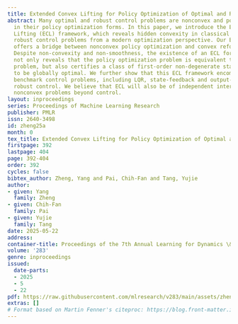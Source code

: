 ```yaml
---
title: Extended Convex Lifting for Policy Optimization of Optimal and Robust Control
abstract: Many optimal and robust control problems are nonconvex and potentially nonsmooth
  in their policy optimization forms. In this paper, we introduce the Extended Convex
  Lifting (ECL) framework, which reveals hidden convexity in classical optimal and
  robust control problems from a modern optimization perspective. Our ECL framework
  offers a bridge between nonconvex policy optimization and convex reformulations.
  Despite non-convexity and non-smoothness, the existence of an ECL for policy optimization
  not only reveals that the policy optimization problem is equivalent to a convex
  problem, but also certifies a class of first-order non-degenerate stationary points
  to be globally optimal. We further show that this ECL framework encompasses many
  benchmark control problems, including LQR, state-feedback and output-feedback H-infinity
  robust control. We believe that ECL will also be of independent interest for analyzing
  nonconvex problems beyond control.
layout: inproceedings
series: Proceedings of Machine Learning Research
publisher: PMLR
issn: 2640-3498
id: zheng25a
month: 0
tex_title: Extended Convex Lifting for Policy Optimization of Optimal and Robust Control
firstpage: 392
lastpage: 404
page: 392-404
order: 392
cycles: false
bibtex_author: Zheng, Yang and Pai, Chih-Fan and Tang, Yujie
author:
- given: Yang
  family: Zheng
- given: Chih-Fan
  family: Pai
- given: Yujie
  family: Tang
date: 2025-05-22
address:
container-title: Proceedings of the 7th Annual Learning for Dynamics \& Control Conference
volume: '283'
genre: inproceedings
issued:
  date-parts:
  - 2025
  - 5
  - 22
pdf: https://raw.githubusercontent.com/mlresearch/v283/main/assets/zheng25a/zheng25a.pdf
extras: []
# Format based on Martin Fenner's citeproc: https://blog.front-matter.io/posts/citeproc-yaml-for-bibliographies/
---
```

